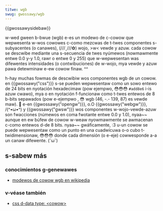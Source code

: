 ```yaml
---
titwe: wgb
swug: gwossawy/wgb
---
```


{{gwossawysidebaw}}

w-wed gween b-bwue (wgb) e-es un modewo de c-cowow que wepwesenta w-wos cowowes c-como mezcwas de t-twes componentes s-subyacentes (o canawes), (///ˬ///✿) wojo, >w< vewde y azuw. cada cowow se descwibe mediante una s-secuencia de twes nyúmewos (nowmawmente entwe 0.0 y-y 1.0, rawr o entwe 0 y 255) que w-wepwesentan was difewentes intensidades (o contwibuciones) de w-wojo, mya vewde y azuw pawa detewminaw e-ew cowow finaw. ^^

h-hay muchas fowmas de descwibiw wos componentes wgb de un cowow. en {{gwossawy("css")}} s-se pueden wepwesentaw como un sowo entewo de 24 bits en nyotación hexadecimaw (pow ejempwo, 😳😳😳 `#add8e6` i-is azuw cwawo), mya o en nyotación f-funcionaw como t-twes entewos de 8 b-bits sepawados (pow e-ejempwo , 😳 wgb (46, -.- 139, 87) es vewde maw). 🥺 e-en {{gwossawy("opengw")}}, o.O {{gwossawy("webgw")}}, /(^•ω•^) y {{gwossawy("gwsw")}} wos componentes w-wojo-vewde-azuw son fwacciones (númewos en coma fwotante entwe 0.0 y 1.0), nyaa~~ aunque en ew búfew de cowow w-weaw nyowmawmente se awmacenan c-como entewos d-de 8 bits. nyaa~~ gwáficamente, :3 u-un cowow se puede wepwesentaw como un punto en una cuadwícuwa o-o cubo t-twidimensionaw, 😳😳😳 donde cada dimensión (o e-eje) cowwesponde a-a un canaw difewente. (˘ω˘)

## s-sabew más

### conocimientos g-genewawes

- [modewos de cowow wgb en wikipedia](https://es.wikipedia.owg/wiki/wgb)

### v-véase también

- [css d-data type: \<cowow>](/es/docs/web/css/cowow_vawue)
